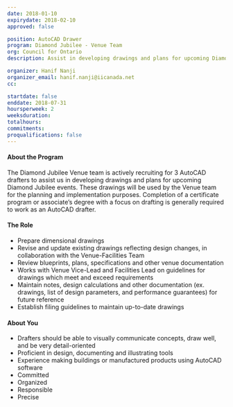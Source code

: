 ```yaml
---
date: 2018-01-10
expirydate: 2018-02-10
approved: false

position: AutoCAD Drawer
program: Diamond Jubilee - Venue Team
org: Council for Ontario
description: Assist in developing drawings and plans for upcoming Diamond Jubilee initiatives

organizer: Hanif Nanji
organizer_email: hanif.nanji@iicanada.net
cc:

startdate: false
enddate: 2018-07-31
hoursperweek: 2
weeksduration:
totalhours:
commitments:
proqualifications: false
---
```


#### About the Program

The Diamond Jubilee Venue team is actively recruiting for 3 AutoCAD drafters to assist us in developing drawings and plans for upcoming Diamond Jubilee events. These drawings will be used by the Venue team for the planning and implementation purposes. Completion of a certificate program or associate’s degree with a focus on drafting is generally required to work as an AutoCAD drafter.

#### The Role

- Prepare dimensional drawings
- Revise and update existing drawings reflecting design changes, in collaboration with the Venue-Facilities Team
- Review blueprints, plans, specifications and other venue  documentation
- Works with Venue Vice-Lead and Facilities Lead on guidelines for drawings which meet and exceed requirements
- Maintain notes, design calculations and other documentation (ex. drawings, list of design parameters, and performance guarantees) for future reference
- Establish filing guidelines to maintain up-to-date drawings

#### About You

- Drafters should be able to visually communicate concepts, draw well, and be very detail-oriented
- Proficient in design, documenting and illustrating tools
- Experience making buildings or manufactured products using AutoCAD software
- Committed
- Organized
- Responsible
- Precise
